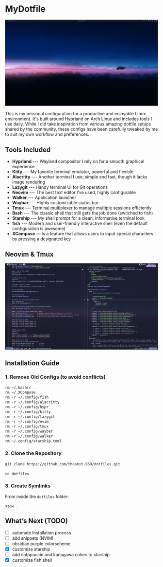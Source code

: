 # MyDotfile

![My Homescreen](images/desktop_2.png)

This is my personal configuration for a productive and enjoyable Linux environment. It's built around Hyprland on Arch Linux and includes tools I use daily. While I did take inspiration from various amazing dotfile setups shared by the community, these configs have been carefully tweaked by me to suit my own workflow and preferences.

## Tools Included

- **Hyprland** --- Wayland compositor I rely on for a smooth graphical experience
- **Kitty** --- My favorite terminal emulator, powerful and flexible
- **Alacritty** --- Another terminal I use; simple and fast, though it lacks image rendering
- **Lazygit** --- Handy terminal UI for Git operations
- **Neovim** --- The best text editor I’ve used, highly configurable
- **Walker** --- Application launcher
- **Waybar** --- Highly customizable status bar
- **Tmux** --- Terminal multiplexer to manage multiple sessions efficiently
- **Bash** --- The classic shell that still gets the job done (switched to fish)
- **Starship** --- My shell prompt for a clean, informative terminal look
- **fish** --- Modern and user-friendly interactive shell (even the default configuration is awesome)
- **XCompose** — Is a feature that allows users to input special characters by pressing a designated key

## Neovim & Tmux

![My Neovim Setup](images/neovim_setup.png)

## Installation Guide

### 1. Remove Old Configs (to avoid conflicts)

```
rm ~/.bashrc
rm ~/.XCompose
rm -r ~/.config/fish
rm -r ~/.config/alacritty
rm -r ~/.config/hypr
rm -r ~/.config/kitty
rm -r ~/.config/lazygit
rm -r ~/.config/nvim
rm -r ~/.config/tmux
rm -r ~/.config/waybar
rm -r ~/.config/walker
rm ~/.config/starship.toml
```

### 2. Clone the Repository

```
git clone https://github.com/theamit-969/dotfiles.git

cd dotfiles
```

### 3. Create Symlinks

From inside the `dotfiles` folder:

```
stow .
```

## What’s Next (TODO)

- [ ] automate Installation process
- [ ] add snippets (NVIM)
- [ ] obsidian purple colorscheme
- [x] customize starship
- [ ] add catppuccin and kanagawa colors to starship
- [x] customize fish shell

<!-- ## What is Symlinking? -->
<!---->
<!-- Symlinking (symbolic linking) is like creating a shortcut.   -->
<!-- It **points from the location where your system expects configs** → **to the version inside your dotfiles folder**. -->
<!---->
<!-- - **Source:** the config in your dotfiles folder (e.g., `~/dotfiles/nvim`) -->
<!-- - **Target:** where the system looks for it (e.g., `~/.config/nvim`) -->
<!---->
<!-- This way, you update configs in one place and your system will always use the latest version. -->

